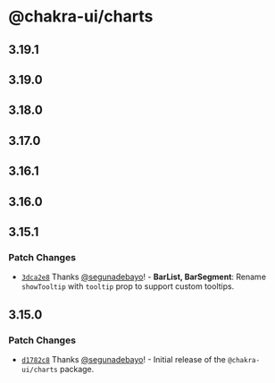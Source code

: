 # @chakra-ui/charts

## 3.19.1

## 3.19.0

## 3.18.0

## 3.17.0

## 3.16.1

## 3.16.0

## 3.15.1

### Patch Changes

- [`3dca2e8`](https://github.com/chakra-ui/chakra-ui/commit/3dca2e88d6d6bcd9253661d61523454036e81375)
  Thanks [@segunadebayo](https://github.com/segunadebayo)! - **BarList,
  BarSegment**: Rename `showTooltip` with `tooltip` prop to support custom
  tooltips.

## 3.15.0

### Patch Changes

- [`d1782c8`](https://github.com/chakra-ui/chakra-ui/commit/d1782c8e9604f5186b202d95beada6b4813da7db)
  Thanks [@segunadebayo](https://github.com/segunadebayo)! - Initial release of
  the `@chakra-ui/charts` package.
